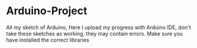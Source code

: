 # Arduino-Project
All my sketch of Arduino,
Here I upload my progress with Arduino IDE,
don't take these sketches as working, they may contain errors.
Make sure you have installed the correct libraries 
